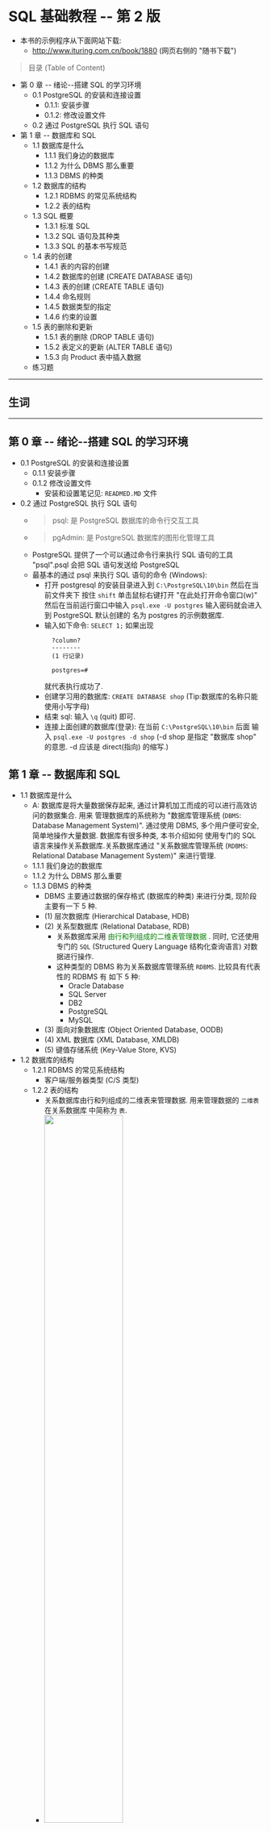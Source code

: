 # SQL 基础教程 -- 第 2 版
- 本书的示例程序从下面网站下载:
    + http://www.ituring.com.cn/book/1880 (网页右侧的 "随书下载")

> 目录 (Table of Content)
- 第 0 章 -- 绪论--搭建 SQL 的学习环境
    + 0.1 PostgreSQL 的安装和连接设置
        - 0.1.1: 安装步骤
        - 0.1.2: 修改设置文件
    - 0.2 通过 PostgreSQL 执行 SQL 语句    
- 第 1 章 -- 数据库和 SQL
    + 1.1 数据库是什么
        + 1.1.1 我们身边的数据库
        + 1.1.2 为什么 DBMS 那么重要
        + 1.1.3 DBMS 的种类
    + 1.2 数据库的结构
        + 1.2.1 RDBMS 的常见系统结构
        + 1.2.2 表的结构
    + 1.3 SQL 概要
        + 1.3.1 标准 SQL
        + 1.3.2 SQL 语句及其种类
        + 1.3.3 SQL 的基本书写规范
    + 1.4 表的创建
        + 1.4.1 表的内容的创建
        + 1.4.2 数据库的创建 (CREATE DATABASE 语句) 
        + 1.4.3 表的创建 (CREATE TABLE 语句)
        + 1.4.4 命名规则
        + 1.4.5 数据类型的指定
        + 1.4.6 约束的设置
    + 1.5 表的删除和更新
        + 1.5.1 表的删除 (DROP TABLE 语句)
        + 1.5.2 表定义的更新 (ALTER TABLE 语句)
        + 1.5.3 向 Product 表中插入数据
    + 练习题  

---

## 生词

---

## 第 0 章 -- 绪论--搭建 SQL 的学习环境
- 0.1 PostgreSQL 的安装和连接设置
    + 0.1.1 安装步骤
    + 0.1.2 修改设置文件 
        + 安装和设置笔记见: `READMED.MD` 文件
- 0.2 通过 PostgreSQL 执行 SQL 语句 
    + > psql: 是 PostgreSQL 数据库的命令行交互工具
    + > pgAdmin: 是 PostgreSQL 数据库的图形化管理工具
    + PostgreSQL 提供了一个可以通过命令行来执行 SQL 语句的工具 "psql".psql 会把 
      SQL 语句发送给 PostgreSQL
    + 最基本的通过 psql 来执行 SQL 语句的命令 (Windows):
        - 打开 postgresql 的安装目录进入到 `C:\PostgreSQL\10\bin` 然后在当前文件夹下
          按住 `shift` 单击鼠标右键打开 "在此处打开命令窗口(w)" 然后在当前运行窗口中输入
          `psql.exe -U postgres` 输入密码就会进入到 PostgreSQL 默认创建的 名为
          postgres 的示例数据库.
        - 输入如下命令: `SELECT 1;` 如果出现 
          ```
            ?column?
            --------
            (1 行记录)

            postgres=#
          ```
          就代表执行成功了.
        - 创建学习用的数据库: `CREATE DATABASE shop` (Tip:数据库的名称只能使用小写字母)
        - 结束 sql: 输入 `\q` (quit) 即可.
        - 连接上面创建的数据库(登录): 在当前 `C:\PostgreSQL\10\bin` 后面 输入 
          `psql.exe -U postgres -d shop`  (-d shop 是指定 "数据库 shop" 的意思. 
          -d 应该是 direct(指向) 的缩写.)

## 第 1 章 -- 数据库和 SQL
- 1.1 数据库是什么
    + A: 数据库是将大量数据保存起来, 通过计算机加工而成的可以进行高效访问的数据集合. 用来
      管理数据库的系统称为 "数据库管理系统 (`DBMS`: Database Management System)". 
      通过使用 DBMS, 多个用户便可安全, 简单地操作大量数据. 数据库有很多种类, 本书介绍如何
      使用专门的 SQL 语言来操作关系数据库.关系数据库通过 "关系数据库管理系统 (`RDBMS`: 
      Relational Database Management System)" 来进行管理.  
    + 1.1.1 我们身边的数据库
    + 1.1.2 为什么 DBMS 那么重要
    + 1.1.3 DBMS 的种类
        - DBMS 主要通过数据的保存格式 (数据库的种类) 来进行分类, 现阶段主要有一下 5 种.
        - (1) 层次数据库 (Hierarchical Database, HDB) 
        - (2) 关系型数据库 (Relational Database, RDB)
            + 关系数据库采用 <span style="color: green"> 由行和列组成的二维表管理数据
              </span>. 同时, 它还使用专门的 `SQL` (Structured Query Language 
              结构化查询语言) 对数据进行操作.
            + 这种类型的 DBMS 称为关系数据库管理系统 `RDBMS`. 比较具有代表性的 RDBMS 有
              如下 5 种:
                - Oracle Database
                - SQL Server
                - DB2
                - PostgreSQL
                - MySQL  
        - (3) 面向对象数据库 (Object Oriented Database, OODB)
        - (4) XML 数据库 (XML Database, XMLDB)
        - (5) 键值存储系统 (Key-Value Store, KVS)
- 1.2 数据库的结构
    + 1.2.1 RDBMS 的常见系统结构
        - 客户端/服务器类型 (C/S 类型)
    + 1.2.2 表的结构
        - 关系数据库由行和列组成的二维表来管理数据. 用来管理数据的 `二维表` 在关系数据库
          中简称为 `表`. 
        - <img src="../images/1-5.png" style="width: 60%;">  
        - 根据 SQL 语句的内容返回的数据同样必须是二维表的形式. 这也是关系数据库的特征之一.
        - 表的 `列 (column 垂直方向)` 称为 `字段 (filed)`
        - 表的 `行 (row 水平方向)` 称为 `记录 (record)`. 
        - `关系数据库必须一行为单位进行数据读写.`  
- 1.3 SQL 概要
    + 1.3.1 标准 SQL
        - SQL 是用来操作关系数据库的语言. 它原来是为了**提高数据库查询效率**而开发的语言, 
          但是现在不仅可以进行数据查询, 就连数据的**插入**和**删除**等操作也基本上都可以
          通过 SQL 来完成了.
        - 国际标准化组织 (ISO) 为 SQL 制定了相应的标准, 以此为基准的 SQL 称为 `标准SQL`  
    + 1.3.2 SQL 语句及其种类
        - SQL 用 `关键字`, `表名`, `列名` 等组合而成的一条语句 (SQL 语句) 来比描述操作
          的内容. 关键字是指那些含义或使用方法已实现定义好的英语单词, 存在包含 "对标进行
          查询" 或者 "参考这个表" 等各种意义的关键字. 根据对 RDBMS 赋予的指令种类的不同,
          SQL 语句可以分为以下 3 类.
            + (1) **`DDL`** (Data Definition Language, 数据定义) 用来 "创建" 或 "删除"
              存储数据用的数据库以及数据库中的表等对象. DDL 包含以下几种指令:
                - <span style="color: green">CREATE</span> : 创建数据库和表等对象 
                - <span style="color: green">DROP</span> : 删除数据库和表等对象
                - <span style="color: green">ALTER</span> : 修改数据库和表等对象的结构
            + (2) **`DML`** (Data Manipulation Language, 数据操纵语言) 用来 "查询" 或
              "变更" 表中的记录. DML 包含以下几种指令.
                - <span style="color: green">SELECT</span> : 查询表中的数据
                - <span style="color: green">INSERT</span> : 向表中插入新数据
                - <span style="color: green">UPDATE</span> : 更新表中的数据
                - <span style="color: green">DELETE</span> : 删除表中的数据
            + (3) **`DCL`** (Data Control Language, 数据控制语言) 用来确认或者取消对数据
              库中的数据进行的变更. 除此之外, 还可以对 RDBMS 的用户
    + 1.3.3 SQL 的基本书写规范
        - 本书 SQL 书写规范
            - (1) 关键字大写 (Tip: sql 语法上来讲, 关键字不区分大小写)
            - (2) 表名的首字母大写
            - (3) 其余 (列名等) 小写
- 1.4 表的创建
    + 1.4.1 表的内容的创建
    + 1.4.2 数据库的创建 (CREATE DATABASE 语句) 
      
        - `CREATE DATABASE shop;`
    + 1.4.3 表的创建 (CREATE TABLE 语句)
        - ```sql
            # 代码清单 1-2 创建 Product 表的 CREATE TABLE 语句
            CREATE TABLE Product
            (product_id      CHAR(4)      NOT NULL,
            product_name    VARCHAR(100) NOT NULL,
            product_type    VARCHAR(32)  NOT NULL,
            sale_price      INTEGER ,
            purchase_price  INTEGER ,
            regist_date     DATE ,
            PRIMARY KEY (product_id));
          ```
    + 1.4.4 命名规则
    + 1.4.5 数据类型的指定
    + 1.4.6 约束的设置
- 1.5 表的删除和更新
    + 1.5.1 表的删除 (DROP TABLE 语句)
      
        - 删除 Product 表: `DROP TABLE Product;`
    + 1.5.2 表定义的更新 (ALTER TABLE 语句)
        - 变更表定义的 `ALTER TABLE 语句` 
        - (1) 首先是添加列时使用的语法: 
            + 语法 1-4 添加列的 ALTER TABLE 语句   
              
                - `ALTER TABLE <表名> ADD COLUMN <列的定义>;`
            + 代码清单 1-4 添加一列可以存储 100 位的可变长字符串的 product_name_pinyin 列
                - **DB2, PostgreSQL, MySQL**
                  
                    + > `ALTER TABLE Product ADD COLUMN product_name_pinyin VARCHAR(100);`
                - **Oracle**  
                  
                    + > `ALTER TABLE Product ADD (product_name_pinyin VARCHAR(100));`
                - **SQL Server**
                  
                    + > `ALTER TABLE Product ADD product_name_pinyin VARCHAR(100);`  
        - (2) 反之, 删除表中某列使用的语法如下所示:
            + 语法 1-5 删除列的 ALTER TABLE 语句
                - `ALTER TABLE <表名> DROP COLUMN <列名>;`  
                - 特定的 SQL : `Oracle` 中不用写 COLUMN...... 详细见 P39 
            + 代码清单 1-5 删除 product_name_pinyin 列
                -  **SQL Server, DB2, PostgreSQL, MySQL**  
                    + `ALTER TABLE Product DROP COLUMN product_name_pinyin;`
                -  **Oracle**
                    + `ALTER TABLE Product DROP (product_name_pinyin);`             
+ 1.5.3 向 Product 表中插入数据
    - 代码清单 1-6 向 Product 表中插入数据的 SQL 语句
        + **SQL Server, PostgreSQL**
            - ```sql
                BEGIN TRANSACTION;
                INSERT INTO Product VALUES ('0001', 'T恤', '衣服', 1000, 500, '2009-09-20');
                INSERT INTO Product VALUES ('0002', '打孔器', '办公用品', 500, 320, '2009-09-11');
                INSERT INTO Product VALUES ('0003', '运动T恤', '衣服', 4000, 2800, NULL);
                INSERT INTO Product VALUES ('0004', '菜刀', '厨房用具', 3000, 2800, '2009-09-20');
                INSERT INTO Product VALUES ('0005', '高压锅', '厨房用具', 6800, 5000, '2009-01-15');
                INSERT INTO Product VALUES ('0006', '叉子', '厨房用具', 500, NULL, '2009-09-20');
                INSERT INTO Product VALUES ('0007', '擦菜板', '厨房用具', 860, 790, '2008-04-28');
                INSERT INTO Product VALUES ('0008', '圆珠笔', '办公用品', 100, NULL, '2009-11-11'); 
                COMMIT;
              ```
    + 专栏: 变更表名
        - 代码清单 1-A 变更表名
            +           
- 练习题    
